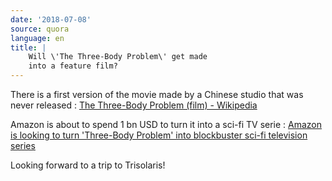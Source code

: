 ```yaml
---
date: '2018-07-08'
source: quora
language: en
title: |
    Will \'The Three-Body Problem\' get made
    into a feature film?
---
```


There is a first version of the movie made by a Chinese studio that was
never released : [The Three-Body Problem (film) -
Wikipedia](https://en.m.wikipedia.org/wiki/The_Three-Body_Problem_(film))

Amazon is about to spend 1 bn USD to turn it into a sci-fi TV serie :
[Amazon is looking to turn 'Three-Body Problem' into blockbuster sci-fi
television
series](https://medium.com/shanghaiist/amazon-is-looking-to-turn-three-body-problem-into-blockbuster-sci-fi-television-series-c8576ec19812)

Looking forward to a trip to Trisolaris!
